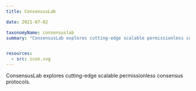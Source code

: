 ```yaml
---
title: ConsensusLab

date: 2021-07-02

taxonomyName: consensuslab
summary: "ConsensusLab explores cutting-edge scalable permissionless consensus protocols."


resources:
  - src: icon.svg
---
```


ConsensusLab explores cutting-edge scalable permissionless consensus protocols. 
